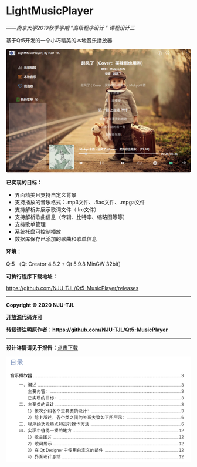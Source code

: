 # LightMusicPlayer
*——南京大学2019秋季学期 ”高级程序设计 “ 课程设计三*

基于Qt5开发的一个小巧精美的本地音乐播放器

![cover](README.assets/cover.png)



**已实现的目标：**

- 界面精美且支持自定义背景
- 支持播放的音乐格式：.mp3文件、.flac文件、.mpga文件
- 支持解析并展示歌词文件（.lrc文件）
- 支持解析歌曲信息（专辑、比特率、缩略图等等）
- 支持歌单管理
- 系统托盘可控制播放
- 数据库保存已添加的歌曲和歌单信息

  

**环境：**

Qt5 （Qt Creator 4.8.2 + Qt 5.9.8 MinGW 32bit）  



**可执行程序下载地址：**

https://github.com/NJU-TJL/Qt5-MusicPlayer/releases

****

**Copyright © 2020 NJU-TJL**  

**[开放源代码许可](https://github.com/NJU-TJL/Qt5-MusicPlayer/blob/master/LICENSE)**

**转载请注明原作者：https://github.com/NJU-TJL/Qt5-MusicPlayer**  

****

**设计详情请见于报告：**[点击下载](https://github.com/NJU-TJL/Qt5-MusicPlayer/raw/master/doc/%E8%AF%BE%E7%A8%8B%E8%AE%BE%E8%AE%A1%E6%8A%A5%E5%91%8A%20-%20%E9%9F%B3%E4%B9%90%E6%92%AD%E6%94%BE%E5%99%A8.pdf)

![](./README.assets/my-report.png)


